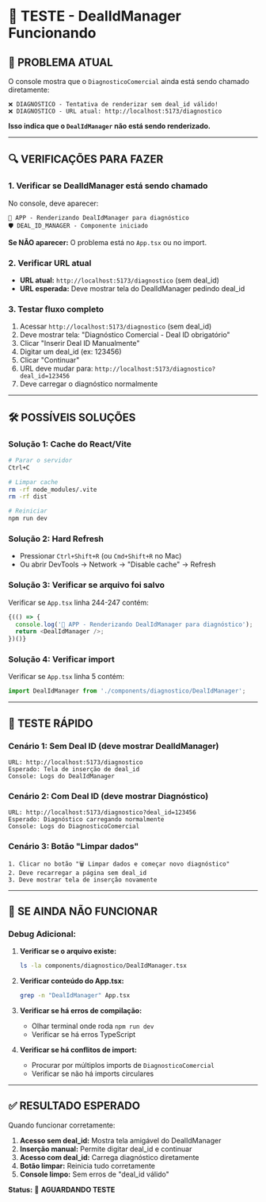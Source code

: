 # 🧪 TESTE - DealIdManager Funcionando

## 🎯 **PROBLEMA ATUAL**

O console mostra que o `DiagnosticoComercial` ainda está sendo chamado diretamente:
```
❌ DIAGNOSTICO - Tentativa de renderizar sem deal_id válido!
❌ DIAGNOSTICO - URL atual: http://localhost:5173/diagnostico
```

**Isso indica que o `DealIdManager` não está sendo renderizado.**

---

## 🔍 **VERIFICAÇÕES PARA FAZER**

### **1. Verificar se DealIdManager está sendo chamado**
No console, deve aparecer:
```
🔄 APP - Renderizando DealIdManager para diagnóstico
🛡️ DEAL_ID_MANAGER - Componente iniciado
```

**Se NÃO aparecer:** O problema está no `App.tsx` ou no import.

### **2. Verificar URL atual**
- **URL atual:** `http://localhost:5173/diagnostico` (sem deal_id)
- **URL esperada:** Deve mostrar tela do DealIdManager pedindo deal_id

### **3. Testar fluxo completo**
1. Acessar `http://localhost:5173/diagnostico` (sem deal_id)
2. Deve mostrar tela: "Diagnóstico Comercial - Deal ID obrigatório"
3. Clicar "Inserir Deal ID Manualmente"
4. Digitar um deal_id (ex: 123456)
5. Clicar "Continuar"
6. URL deve mudar para: `http://localhost:5173/diagnostico?deal_id=123456`
7. Deve carregar o diagnóstico normalmente

---

## 🛠️ **POSSÍVEIS SOLUÇÕES**

### **Solução 1: Cache do React/Vite**
```bash
# Parar o servidor
Ctrl+C

# Limpar cache
rm -rf node_modules/.vite
rm -rf dist

# Reiniciar
npm run dev
```

### **Solução 2: Hard Refresh**
- Pressionar `Ctrl+Shift+R` (ou `Cmd+Shift+R` no Mac)
- Ou abrir DevTools → Network → "Disable cache" → Refresh

### **Solução 3: Verificar se arquivo foi salvo**
Verificar se `App.tsx` linha 244-247 contém:
```typescript
{(() => {
  console.log('🔄 APP - Renderizando DealIdManager para diagnóstico');
  return <DealIdManager />;
})()}
```

### **Solução 4: Verificar import**
Verificar se `App.tsx` linha 5 contém:
```typescript
import DealIdManager from './components/diagnostico/DealIdManager';
```

---

## 🎯 **TESTE RÁPIDO**

### **Cenário 1: Sem Deal ID (deve mostrar DealIdManager)**
```
URL: http://localhost:5173/diagnostico
Esperado: Tela de inserção de deal_id
Console: Logs do DealIdManager
```

### **Cenário 2: Com Deal ID (deve mostrar Diagnóstico)**
```
URL: http://localhost:5173/diagnostico?deal_id=123456
Esperado: Diagnóstico carregando normalmente
Console: Logs do DiagnosticoComercial
```

### **Cenário 3: Botão "Limpar dados"**
```
1. Clicar no botão "🗑️ Limpar dados e começar novo diagnóstico"
2. Deve recarregar a página sem deal_id
3. Deve mostrar tela de inserção novamente
```

---

## 🚨 **SE AINDA NÃO FUNCIONAR**

### **Debug Adicional:**

1. **Verificar se o arquivo existe:**
   ```bash
   ls -la components/diagnostico/DealIdManager.tsx
   ```

2. **Verificar conteúdo do App.tsx:**
   ```bash
   grep -n "DealIdManager" App.tsx
   ```

3. **Verificar se há erros de compilação:**
   - Olhar terminal onde roda `npm run dev`
   - Verificar se há erros TypeScript

4. **Verificar se há conflitos de import:**
   - Procurar por múltiplos imports de `DiagnosticoComercial`
   - Verificar se não há imports circulares

---

## ✅ **RESULTADO ESPERADO**

Quando funcionar corretamente:

1. **Acesso sem deal_id:** Mostra tela amigável do DealIdManager
2. **Inserção manual:** Permite digitar deal_id e continuar
3. **Acesso com deal_id:** Carrega diagnóstico diretamente
4. **Botão limpar:** Reinicia tudo corretamente
5. **Console limpo:** Sem erros de "deal_id válido"

**Status:** 🔧 **AGUARDANDO TESTE**
